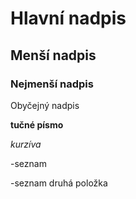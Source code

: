# Hlavní nadpis

## Menší nadpis

### Nejmenší nadpis

Obyčejný nadpis

**tučné písmo**

*kurzíva*

-seznam

-seznam druhá položka
